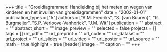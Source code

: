 +++
title = "Groeidiagrammen: Handleiding bij het meten en wegen van kinderen en het invullen van groeidiagrammen"
date = "2002-01-01"
publication_types = ["5"]
authors = ["A.M. Fredriks", "S. {van Buuren}", "R. Burgmeijer", "S.P. Verloove-Vanhorick", "J.M. Wit"]
publication = ""
abstract = ""
abstract_short = ""
image_preview = ""
selected = false
projects = []
tags = []
url_pdf = ""
url_preprint = ""
url_code = ""
url_dataset = ""
url_project = ""
url_slides = ""
url_video = ""
url_poster = ""
url_source = ""
math = true
highlight = true
[header]
image = ""
caption = ""
+++
